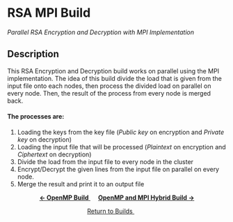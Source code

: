 # RSA MPI Build
*Parallel RSA Encryption and Decryption with MPI Implementation*

## Description
This RSA Encryption and Decryption build works on parallel using the MPI implementation. The idea of this build divide the load that is given from the input file onto each nodes, then process the divided load on parallel on every node. Then, the result of the process from every node is merged back.

#### The processes are:
1. Loading the keys from the key file (*Public key* on encryption and *Private key* on decryption)
2. Loading the input file that will be processed (*Plaintext* on encryption and *Ciphertext* on decryption)
3. Divide the load from the input file to every node in the cluster
4. Encrypt/Decrypt the given lines from the input file on parallel on every node.
5. Merge the result and print it to an output file

<p align="center">
	<a href="https://github.com/ReinhartC/Parallel-RSA-on-Raspberry-Pi/tree/master/Builds/OMP">
		<b>← OpenMP Build</b>
	</a> 
	<a href="https://github.com/ReinhartC/Parallel-RSA-on-Raspberry-Pi/tree/master/Builds/OMP_MPI">
		<b>OpenMP and MPI Hybrid Build →</b>
	</a>
</p>
<p align="center">
    <a href="https://github.com/ReinhartC/Parallel-RSA-on-Raspberry-Pi/tree/master/Builds">
        Return to Builds
    </a>  
</p>